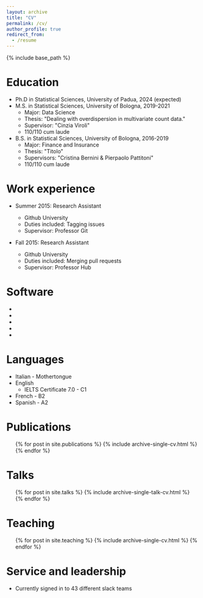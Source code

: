```yaml
---
layout: archive
title: "CV"
permalink: /cv/
author_profile: true
redirect_from:
  - /resume
---
```


{% include base_path %}

Education
======
* Ph.D in Statistical Sciences, University of Padua, 2024 (expected)
* M.S. in Statistical Sciences, University of Bologna, 2019-2021
	* Major: Data Science
	* Thesis: "Dealing with overdispersion in multivariate count data."
	* Supervisor: "Cinzia Viroli"
	* 110/110 cum laude
* B.S. in Statistical Sciences, University of Bologna, 2016-2019
	* Major: Finance and Insurance
	* Thesis: "Titolo"
	* Supervisors: "Cristina Bernini & Pierpaolo Pattitoni"
	* 110/110 cum laude



Work experience
======
* Summer 2015: Research Assistant
  * Github University
  * Duties included: Tagging issues
  * Supervisor: Professor Git

* Fall 2015: Research Assistant
  * Github University
  * Duties included: Merging pull requests
  * Supervisor: Professor Hub
 


Software
======
*
*
*
*
*



Languages
======
* Italian - Mothertongue
* English
  * IELTS Certificate 7.0 - C1
* French - B2
* Spanish - A2

Publications
======
  <ul>{% for post in site.publications %}
    {% include archive-single-cv.html %}
  {% endfor %}</ul>
  
Talks
======
  <ul>{% for post in site.talks %}
    {% include archive-single-talk-cv.html %}
  {% endfor %}</ul>
  
Teaching
======
  <ul>{% for post in site.teaching %}
    {% include archive-single-cv.html %}
  {% endfor %}</ul>
  
Service and leadership
======
* Currently signed in to 43 different slack teams

